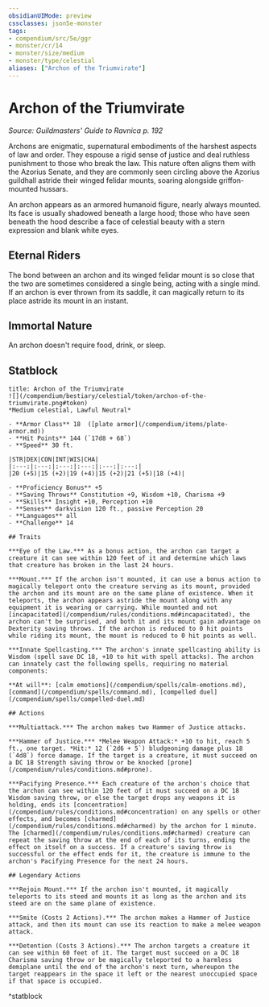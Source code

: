 ```yaml
---
obsidianUIMode: preview
cssclasses: json5e-monster
tags:
- compendium/src/5e/ggr
- monster/cr/14
- monster/size/medium
- monster/type/celestial
aliases: ["Archon of the Triumvirate"]
---
```

# Archon of the Triumvirate
*Source: Guildmasters' Guide to Ravnica p. 192*  

Archons are enigmatic, supernatural embodiments of the harshest aspects of law and order. They espouse a rigid sense of justice and deal ruthless punishment to those who break the law. This nature often aligns them with the Azorius Senate, and they are commonly seen circling above the Azorius guildhall astride their winged felidar mounts, soaring alongside griffon-mounted hussars.

An archon appears as an armored humanoid figure, nearly always mounted. Its face is usually shadowed beneath a large hood; those who have seen beneath the hood describe a face of celestial beauty with a stern expression and blank white eyes.

## Eternal Riders

The bond between an archon and its winged felidar mount is so close that the two are sometimes considered a single being, acting with a single mind. If an archon is ever thrown from its saddle, it can magically return to its place astride its mount in an instant.

## Immortal Nature

An archon doesn't require food, drink, or sleep.

## Statblock

```ad-statblock
title: Archon of the Triumvirate
![](/compendium/bestiary/celestial/token/archon-of-the-triumvirate.png#token)
*Medium celestial, Lawful Neutral*

- **Armor Class** 18  ([plate armor](/compendium/items/plate-armor.md))
- **Hit Points** 144 (`17d8 + 68`)
- **Speed** 30 ft.

|STR|DEX|CON|INT|WIS|CHA|
|:---:|:---:|:---:|:---:|:---:|:---:|
|20 (+5)|15 (+2)|19 (+4)|15 (+2)|21 (+5)|18 (+4)|

- **Proficiency Bonus** +5
- **Saving Throws** Constitution +9, Wisdom +10, Charisma +9
- **Skills** Insight +10, Perception +10
- **Senses** darkvision 120 ft., passive Perception 20
- **Languages** all
- **Challenge** 14

## Traits

***Eye of the Law.*** As a bonus action, the archon can target a creature it can see within 120 feet of it and determine which laws that creature has broken in the last 24 hours.

***Mount.*** If the archon isn't mounted, it can use a bonus action to magically teleport onto the creature serving as its mount, provided the archon and its mount are on the same plane of existence. When it teleports, the archon appears astride the mount along with any equipment it is wearing or carrying. While mounted and not [incapacitated](/compendium/rules/conditions.md#incapacitated), the archon can't be surprised, and both it and its mount gain advantage on Dexterity saving throws. If the archon is reduced to 0 hit points while riding its mount, the mount is reduced to 0 hit points as well.

***Innate Spellcasting.*** The archon's innate spellcasting ability is Wisdom (spell save DC 18, +10 to hit with spell attacks). The archon can innately cast the following spells, requiring no material components:

**At will**: [calm emotions](/compendium/spells/calm-emotions.md), [command](/compendium/spells/command.md), [compelled duel](/compendium/spells/compelled-duel.md)

## Actions

***Multiattack.*** The archon makes two Hammer of Justice attacks.

***Hammer of Justice.*** *Melee Weapon Attack:* +10 to hit, reach 5 ft., one target. *Hit:* 12 (`2d6 + 5`) bludgeoning damage plus 18 (`4d8`) force damage. If the target is a creature, it must succeed on a DC 18 Strength saving throw or be knocked [prone](/compendium/rules/conditions.md#prone).

***Pacifying Presence.*** Each creature of the archon's choice that the archon can see within 120 feet of it must succeed on a DC 18 Wisdom saving throw, or else the target drops any weapons it is holding, ends its [concentration](/compendium/rules/conditions.md#concentration) on any spells or other effects, and becomes [charmed](/compendium/rules/conditions.md#charmed) by the archon for 1 minute. The [charmed](/compendium/rules/conditions.md#charmed) creature can repeat the saving throw at the end of each of its turns, ending the effect on itself on a success. If a creature's saving throw is successful or the effect ends for it, the creature is immune to the archon's Pacifying Presence for the next 24 hours.

## Legendary Actions

***Rejoin Mount.*** If the archon isn't mounted, it magically teleports to its steed and mounts it as long as the archon and its steed are on the same plane of existence.

***Smite (Costs 2 Actions).*** The archon makes a Hammer of Justice attack, and then its mount can use its reaction to make a melee weapon attack.

***Detention (Costs 3 Actions).*** The archon targets a creature it can see within 60 feet of it. The target must succeed on a DC 18 Charisma saving throw or be magically teleported to a harmless demiplane until the end of the archon's next turn, whereupon the target reappears in the space it left or the nearest unoccupied space if that space is occupied.
```
^statblock